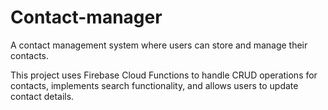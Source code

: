 <h1>Contact-manager</h1>
<p>A contact management system where users can store and manage their contacts.</p>

<p>This project uses Firebase Cloud Functions to handle CRUD operations for contacts, implements search functionality, and allows users to update contact details.</p>